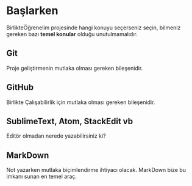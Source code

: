 # Başlarken

BirlikteÖğrenelim projesinde hangi konuyu seçerseniz seçin, bilmeniz gereken bazı **temel konular** olduğu unutulmamalıdır.

## Git

Proje geliştirmenin mutlaka olması gereken bileşenidir.

## GitHub

Birlikte Çalışabilirlik için mutlaka olması gereken bileşenidir.

## SublimeText, Atom, StackEdit vb

Editör olmadan nerede yazabilirsiniz ki?

## MarkDown

Not yazarken mutlaka biçimlendirme ihtiyacı olacak. MarkDown bize bu imkanı sunan en temel araç.
